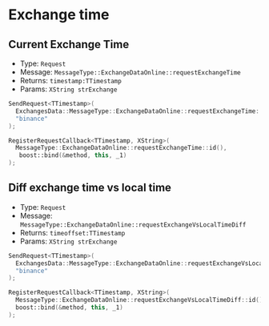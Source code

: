 # Exchange time

## Current Exchange Time

- Type: `Request`
- Message: `MessageType::ExchangeDataOnline::requestExchangeTime`
- Returns: `timestamp:TTimestamp`
- Params: `XString strExchange`

``` cpp tab="Send"
SendRequest<TTimestamp>(
  ExchangesData::MessageType::ExchangeDataOnline::requestExchangeTime::id(),
  "binance"
);
```

``` cpp tab="Register"
RegisterRequestCallback<TTimestamp, XString>(
  MessageType::ExchangeDataOnline::requestExchangeTime::id(),
   boost::bind(&method, this, _1)
);
```

## Diff exchange time vs local time

- Type: `Request`
- Message: `MessageType::ExchangeDataOnline::requestExchangeVsLocalTimeDiff`
- Returns: `timeoffset:TTimestamp`
- Params: `XString strExchange`

``` cpp tab="Send"
SendRequest<TTimestamp>(
  ExchangesData::MessageType::ExchangeDataOnline::requestExchangeVsLocalTimeDiff::id(),
  "binance"
);
```

``` cpp tab="Register"
RegisterRequestCallback<TTimestamp, XString>(
  MessageType::ExchangeDataOnline::requestExchangeVsLocalTimeDiff::id(),
  boost::bind(&method, this, _1)
);
```
